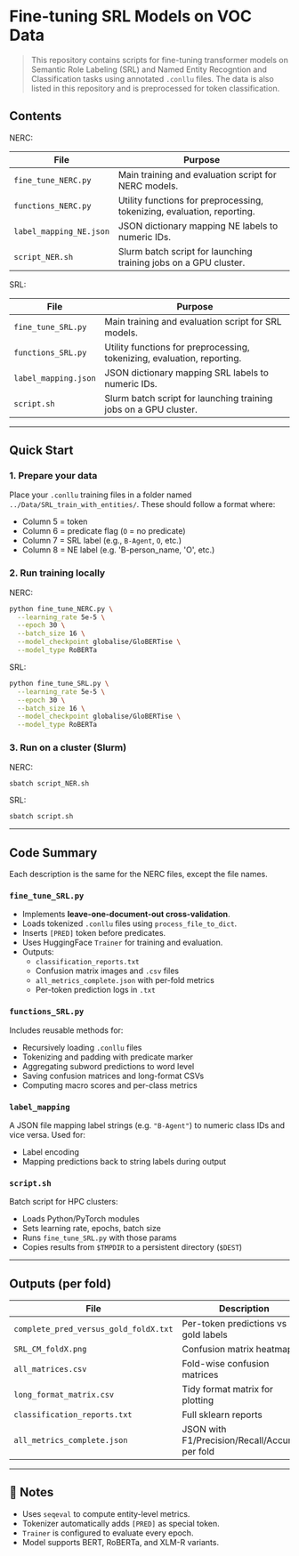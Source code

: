 # Fine-tuning SRL Models on VOC Data

> This repository contains scripts for fine-tuning transformer models on Semantic Role Labeling (SRL) and Named Entity Recogntion and Classification tasks using annotated `.conllu` files. The data is also listed in this repository and is preprocessed for token classification.

## Contents

NERC:

| File | Purpose |
|------|---------|
| `fine_tune_NERC.py` | Main training and evaluation script for NERC models. |
| `functions_NERC.py` | Utility functions for preprocessing, tokenizing, evaluation, reporting. |
| `label_mapping_NE.json` | JSON dictionary mapping NE labels to numeric IDs. |
| `script_NER.sh` | Slurm batch script for launching training jobs on a GPU cluster. |

SRL:

| File | Purpose |
|------|---------|
| `fine_tune_SRL.py` | Main training and evaluation script for SRL models. |
| `functions_SRL.py` | Utility functions for preprocessing, tokenizing, evaluation, reporting. |
| `label_mapping.json` | JSON dictionary mapping SRL labels to numeric IDs. |
| `script.sh` | Slurm batch script for launching training jobs on a GPU cluster. |



---

## Quick Start

### 1. Prepare your data
Place your `.conllu` training files in a folder named `../Data/SRL_train_with_entities/`. These should follow a format where:
- Column 5 = token  
- Column 6 = predicate flag (`O` = no predicate)  
- Column 7 = SRL label (e.g., `B-Agent`, `O`, etc.)
- Column 8 = NE label (e.g. 'B-person_name, 'O', etc.)

### 2. Run training locally
NERC: 
```bash
python fine_tune_NERC.py \
  --learning_rate 5e-5 \
  --epoch 30 \
  --batch_size 16 \
  --model_checkpoint globalise/GloBERTise \
  --model_type RoBERTa
```
SRL:
```bash
python fine_tune_SRL.py \
  --learning_rate 5e-5 \
  --epoch 30 \
  --batch_size 16 \
  --model_checkpoint globalise/GloBERTise \
  --model_type RoBERTa
```

### 3. Run on a cluster (Slurm)
NERC:
```bash
sbatch script_NER.sh
```
SRL:
```bash
sbatch script.sh
```

---

## Code Summary

Each description is the same for the NERC files, except the file names.

### `fine_tune_SRL.py` 
- Implements **leave-one-document-out cross-validation**.
- Loads tokenized `.conllu` files using `process_file_to_dict`.
- Inserts `[PRED]` token before predicates.
- Uses HuggingFace `Trainer` for training and evaluation.
- Outputs:
  - `classification_reports.txt`
  - Confusion matrix images and `.csv` files
  - `all_metrics_complete.json` with per-fold metrics
  - Per-token prediction logs in `.txt`

### `functions_SRL.py`
Includes reusable methods for:
- Recursively loading `.conllu` files
- Tokenizing and padding with predicate marker
- Aggregating subword predictions to word level
- Saving confusion matrices and long-format CSVs
- Computing macro scores and per-class metrics

### `label_mapping`
A JSON file mapping label strings (e.g. `"B-Agent"`) to numeric class IDs and vice versa. Used for:
- Label encoding
- Mapping predictions back to string labels during output

### `script.sh`
Batch script for HPC clusters:
- Loads Python/PyTorch modules
- Sets learning rate, epochs, batch size
- Runs `fine_tune_SRL.py` with those params
- Copies results from `$TMPDIR` to a persistent directory (`$DEST`)

---

## Outputs (per fold)

| File | Description |
|------|-------------|
| `complete_pred_versus_gold_foldX.txt` | Per-token predictions vs gold labels |
| `SRL_CM_foldX.png` | Confusion matrix heatmap |
| `all_matrices.csv` | Fold-wise confusion matrices |
| `long_format_matrix.csv` | Tidy format matrix for plotting |
| `classification_reports.txt` | Full sklearn reports |
| `all_metrics_complete.json` | JSON with F1/Precision/Recall/Accuracy per fold |

---

## 📝 Notes
- Uses `seqeval` to compute entity-level metrics.
- Tokenizer automatically adds `[PRED]` as special token.
- `Trainer` is configured to evaluate every epoch.
- Model supports BERT, RoBERTa, and XLM-R variants.
